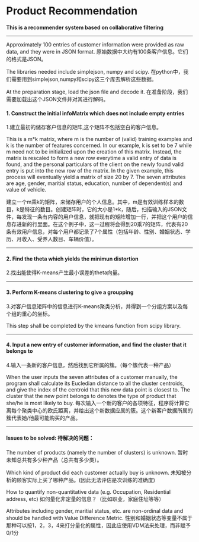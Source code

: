 # Product Recommendation
**This is a recommender system based on collaborative filtering**

---

Approximately 100 entries of customer information were provided as raw data, and they were in JSON format.
原始数据中大约有100条客户信息。它们的格式是JSON。

The libraries needed include simplejson, numpy and scipy.
在python中，我们需要用到simplejson,numpy和scipy这三个库去解析这些数据。

At the preparation stage, load the json file and decode it.
在准备阶段，我们需要加载出这个JSON文件并对其进行解码。

#### 1. Construct the initial infoMatrix which does not include empty entries
1.建立最初的储存客户信息的矩阵,这个矩阵不包括空白的客户信息。

This is a m*k matrix, where m is the number of (valid) training examples and k is the number of features concerned. In our example, k is set to be 7 while m need not to be initialized upon the creation of this matrix. Instead, the matrix is rescaled to form a new row everytime a valid entry of data is found, and the personal particulars of the client on the newly found valid entry is put into the new row of the matrix. In the given example, this process will eventually yield a matrix of size 20 by 7. The seven attributes are age, gender, maritial status, education, number of dependent(s) and value of vehicle.

建立一个m乘k的矩阵，来储存用户的个人信息。其中，m是有效训练样本的数目，k是特征的数目。创建矩阵时，它的大小是1*k，随后，扫描输入的JSON文件，每发现一条有内容的用户信息，就把现有的矩阵增加一行，并把这个用户的信息存进新的行里面。在这个例子中，这一过程将会得到20乘7的矩阵，代表有20条有效用户信息，对每个用户都记录了7个属性（包括年龄、性别、婚姻状态、学历、月收入、受养人数目、车辆价值）。



***
#### 2. Find the theta which yields the minimun distortion
2.找出能使得K-means产生最小误差的theta向量。


***
#### 3. Perform K-means clustering to give a groupping
3.对客户信息矩阵中的信息进行K-means聚类分析，并得到一个分组方案以及每个组的重心的坐标。

This step shall be completed by the kmeans function from scipy library.


***
#### 4. Input a new entry of customer information, and find the cluster that it belongs to
4.输入一条新的客户信息，然后找到它所属的簇。（每个簇代表一种产品）

When the user inputs the seven attributes of a customer manually, the program shall calculate its Eucledian distance to all the cluster centroids, and give the index of the centroid that this new data point is closest to. The cluster that the new point belongs to denotes the type of product that she/he is most likely to buy.
每次输入一个新的客户的各项特征，程序将计算它离每个聚类中心的欧氏距离，并给出这个新数据应属的簇。这个新客户数据所属的簇代表她/他最可能购买的产品。



***

#### Issues to be solved: 待解决的问题：
The number of products (namely the number of clusters) is unknown.
暂时未知总共有多少种产品（总共有多少类）。


Which kind of product did each customer actually buy is unknown.
未知被分析的顾客实际上买了哪种产品。(因此无法评估是次训练的准确度)

How to quantify non-quantitative data (e.g. Occupation, Residential address, etc)
如何量化非定量的信息？（比如职业，家庭住址等等）

Attributes including gender, maritial status, etc. are non-ordinal data and should be handled with Value Difference Metric.
性别和婚姻状态等变量不属于那种可以按1，2，3，4来打分量化的属性，因此应使用VDM法来处理，而非赋予0/1分


